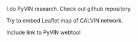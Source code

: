 I do PyVIN research. Check out github repository.

Try to embed Leaflet map of CALVIN network.

Include link to PyVIN webtool
